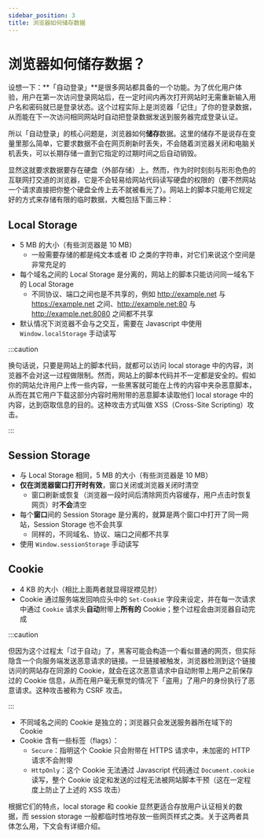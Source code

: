```yaml
---
sidebar_position: 3
title: 浏览器如何储存数据
---
```


# 浏览器如何储存数据？

设想一下：**「自动登录」**是很多网站都具备的一个功能。为了优化用户体验，用户在第一次访问登录网站后，在一定时间内再次打开网站时无需重新输入用户名和密码就已是登录状态。这个过程实际上是浏览器「记住」了你的登录数据，从而能在下一次访问相同网站时自动把登录数据发送到服务器完成登录认证。

所以「自动登录」的核心问题是，浏览器如何**储存**数据。这里的储存不是说存在变量里那么简单，它要求数据不会在网页刷新时丢失，不会随着浏览器关闭和电脑关机丢失，可以长期存储一直到它指定的过期时间之后自动销毁。

显然这就要求数据要存在硬盘（外部存储）上。然而，作为时时刻刻与形形色色的互联网打交道的浏览器，它是不会轻易给网站代码读写硬盘的权限的（要不然网站一个请求直接把你整个硬盘全传上去不就被看光了）。网站上的脚本只能用它规定好的方式来存储有限的临时数据，大概包括下面三种：

## Local Storage

- 5 MB 的大小（有些浏览器是 10 MB）
  - 一般需要存储的都是纯文本或者 ID 之类的字符串，对它们来说这个空间是非常充足的
- 每个域名之间的 Local Storage 是分离的，网站上的脚本只能访问同一域名下的 Local Storage
  - 不同协议、端口之间也是不共享的，例如 http://example.net 与 https://example.net 之间、http://example.net:80 与 http://example.net:8080 之间都不共享
- 默认情况下浏览器不会与之交互，需要在 Javascript 中使用 `Window.localStorage` 手动读写


:::caution

换句话说，只要是网站上的脚本代码，就都可以访问 local storage 中的内容，浏览器不会对这一过程做限制。然而，网站上的脚本代码并不一定都是安全的。假如你的网站允许用户上传一些内容，一些黑客就可能在上传的内容中夹杂恶意脚本，从而在其它用户下载这部分内容时用附带的恶意脚本读取他们 local storage 中的内容，达到窃取信息的目的。这种攻击方式叫做 XSS（Cross-Site Scripting）攻击。

:::

## Session Storage

- 与 Local Storage 相同，5 MB 的大小（有些浏览器是 10 MB）
- **仅在浏览器窗口打开时有效**，窗口关闭或浏览器关闭时清空
  - 窗口刷新或恢复（浏览器一段时间后清除网页内容缓存，用户点击时恢复网页）时**不会**清空
- 每个**窗口**间的 Session Storage 是分离的，就算是两个窗口中打开了同一网站，Session Storage 也不会共享
  - 同样的，不同域名、协议、端口之间都不共享
- 使用 `Window.sessionStorage` 手动读写

## Cookie

- 4 KB 的大小（相比上面两者就显得捉襟见肘）
- Cookie 通过服务端发回响应头中的 `Set-Cookie` 字段来设定，并在每一次请求中通过 `Cookie` 请求头**自动**附带上**所有的** Cookie；整个过程会由浏览器自动完成


:::caution

但因为这个过程太「过于自动」了，黑客可能会构造一个看似普通的网页，但实际隐含一个向服务端发送恶意请求的链接。一旦链接被触发，浏览器检测到这个链接访问的网站存在同源的 Cookie，就会在这次恶意请求中自动附带上用户之前保存过的 Cookie 信息，从而在用户毫无察觉的情况下「盗用」了用户的身份执行了恶意请求。这种攻击被称为 CSRF 攻击。

:::

- 不同域名之间的 Cookie 是独立的；浏览器只会发送服务器所在域下的 Cookie
- Cookie 含有一些标签（flags）：
  - `Secure`：指明这个 Cookie 只会附带在 HTTPS 请求中，未加密的 HTTP 请求不会附带
  - `HttpOnly`：这个 Cookie 无法通过 Javascript 代码通过 `Document.cookie` 读写，整个 Cookie 设定和发送的过程无法被网站脚本干预（这在一定程度上防止了上述的 XSS 攻击）

根据它们的特点，local storage 和 cookie 显然更适合存放用户认证相关的数据，而 session storage 一般都临时性地存放一些网页样式之类。关于这两者具体怎么用，下文会有详细介绍。

